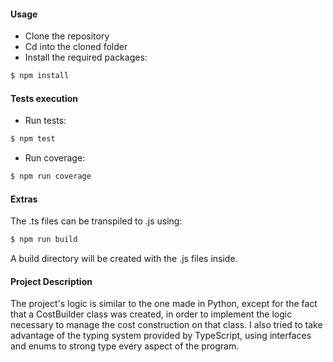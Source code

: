 #### Usage
- Clone the repository
- Cd into the cloned folder
- Install the required packages:
``` bash
$ npm install
```

#### Tests execution
- Run tests:
``` bash
$ npm test
```
- Run coverage:
``` bash
$ npm run coverage
```

#### Extras
The .ts files can be transpiled to .js using:
``` bash
$ npm run build
```
A build directory will be created with the .js files inside.

#### Project Description
The project's logic is similar to the one made in Python, except 
for the fact that a CostBuilder class was created, in order to
implement the logic necessary to manage the cost construction on that
class.
I also tried to take advantage of the typing system provided by TypeScript, using 
interfaces and enums to strong type every aspect of the program.
